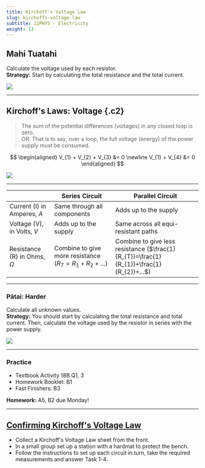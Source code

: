 ```yaml
---
title: Kirchoff's Voltage Law
slug: kirchoffs-voltage-law
subtitle: 12PHYS - Electricity
weight: 13
---
```


## Mahi Tuatahi

Calculate the voltage used by each resistor. <br/>__Strategy:__ Start by calculating the total resistance and the total current.

![](../assets/kirchoff-voltage-law-mt.png)

---

## Kirchoff's Laws: Voltage {.c2}

<div>

> The sum of the potential differences (voltages) in any closed loop is zero.<br/>
> OR: That is to say, over a loop, the full voltage (energy) of the power supply must be consumed.

$$
\begin{aligned}
V_{1} + V_{2} + V_{3} &= 0 \newline
V_{1} + V_{4} &= 0
\end{aligned}
$$

</div>
<div>

![](../assets/kirchoffs-voltage-law.jpg)

</div>

---

|                        | Series Circuit                                 | Parallel Circuit                                    |
|------------------------|------------------------------------------------|-----------------------------------------------------|
| Current (I) in Amperes, $A$ | Same through all components                    | Adds up to the supply                               |
| Voltage (V), in Volts, $V$  | Adds up to the supply                          | Same across all equi-resistant paths                |
| Resistance (R) in Ohms, $\Omega$ | Combine to give more resistance ($R_{T}=R_{1}+R_{2}+...$) | Combine to give less resistance ($\frac{1}{R_{T}}=\frac{1}{R_{1}}+\frac{1}{R_{2}}+...$) |

---

### Pātai: Harder

Calculate all unknown values.<br/>__Strategy:__ You should start by calculating the total resistance and total current. Then, calculate the voltage used by the resistor in series with the power supply.

![](../assets/kirchoffs-voltage-law-harder.png)

---

### Practice

- Textbook Activity 18B Q1, 3
- Homework Booklet: B1
- Fast Finishers: B3

__Homework:__ A5, B2 due Monday!

---

## [Confirming Kirchoff's Voltage Law](https://docs.google.com/document/d/18CnDWpo-05z72rtvTztYuwp9SvlM_N1OlUIsGH7a-7c/edit#)

- Collect a Kirchoff's Voltage Law sheet from the front.
- In a small group set up a station with a hardmat to protect the bench.
- Follow the instructions to set up each circuit in turn, take the required measurements and answer Task 1-4.
